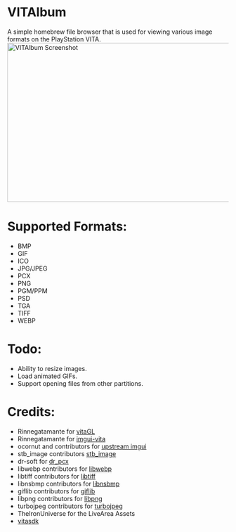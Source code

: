 # VITAlbum

A simple homebrew file browser that is used for viewing various image formats on the PlayStation VITA.
<img src="https://i.imgur.com/KI6woYJ.jpg" alt="VITAlbum Screenshot" width="640" height="362"/>

# Supported Formats:
- BMP
- GIF
- ICO
- JPG/JPEG
- PCX
- PNG
- PGM/PPM
- PSD
- TGA
- TIFF
- WEBP

# Todo:
- Ability to resize images.
- Load animated GIFs.
- Support opening files from other partitions.

# Credits:
- Rinnegatamante for [vitaGL](https://github.com/Rinnegatamante/vitaGL)
- Rinnegatamante for [imgui-vita](https://github.com/Rinnegatamante/imgui-vita)
- ocornut and contributors for [upstream imgui](https://github.com/ocornut/imgui)
- stb_image contributors [stb_image](https://github.com/nothings/stb/blob/master/stb_image.h)
- dr-soft for [dr_pcx](https://github.com/dr-soft/dr_pcx)
- libwebp contributors for [libwebp](https://developers.google.com/speed/webp)
- libtiff contributors for [libtiff](http://www.libtiff.org/)
- libnsbmp contributors for [libnsbmp](https://www.netsurf-browser.org/projects/libnsbmp/)
- giflib contributors for [giflib](http://giflib.sourceforge.net/)
- libpng contributors for [libpng](http://www.libpng.org/pub/png/libpng.html)
- turbojpeg contributors for [turbojpeg](https://libjpeg-turbo.org/)
- TheIronUniverse for the LiveArea Assets
- [vitasdk](https://github.com/vitasdk)
